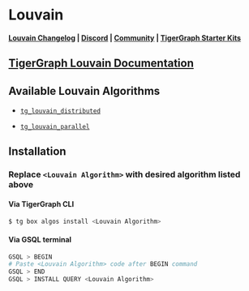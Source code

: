 
# Louvain

#### [Louvain Changelog](https://github.com/karimsaraipour/gsql-graph-algorithms/tree/algorithm-folder-restructure/algorithms/Community/louvain/CHANGELOG.md) | [Discord](https://discord.gg/vFbmPyvJJN) | [Community](https://community.tigergraph.com) | [TigerGraph Starter Kits](https://github.com/zrougamed/TigerGraph-Starter-Kits-Parser)

## [TigerGraph Louvain Documentation](https://docs.tigergraph.com/tigergraph-platform-overview/graph-algorithm-library#louvain-method-with-parallelism-and-refinement)

## Available Louvain Algorithms 

* [`tg_louvain_distributed`](https://github.com/karimsaraipour/gsql-graph-algorithms/tree/algorithm-folder-restructure/algorithms/Community/louvain/tg_louvain_distributed.gsql)

* [`tg_louvain_parallel`](https://github.com/karimsaraipour/gsql-graph-algorithms/tree/algorithm-folder-restructure/algorithms/Community/louvain/tg_louvain_parallel.gsql)

## Installation 

### Replace `<Louvain Algorithm>` with desired algorithm listed above 

#### Via TigerGraph CLI

```bash
$ tg box algos install <Louvain Algorithm>
```

#### Via GSQL terminal

```bash
GSQL > BEGIN
# Paste <Louvain Algorithm> code after BEGIN command
GSQL > END 
GSQL > INSTALL QUERY <Louvain Algorithm>
```